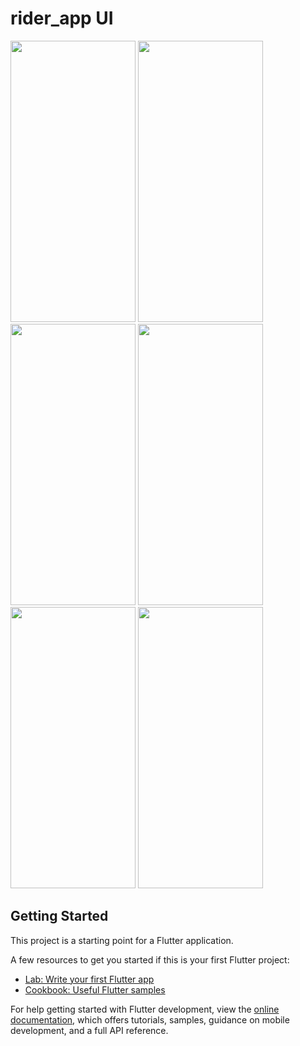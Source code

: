 # rider_app UI
<p align = 'left'>
  
 <img src = "https://...Dark.png](https://user-images.githubusercontent.com/94740513/208284610-2b8308b2-60e7-48d9-8f98-b488d2a5c4d7.jpg" width = "200" height = "450"> 
  
<img src = "https://user-images.githubusercontent.com/94740513/208284613-79d95411-9fec-4871-982b-da38fc77020d.jpg" width = "200" height = "450"> 
  
<img src = "https://user-images.githubusercontent.com/94740513/208284617-91d2c0ee-d7f3-47f4-b130-a553786e43eb.jpg" width = "200" height = "450"> 

<img src = "https://user-images.githubusercontent.com/94740513/208284622-93a46baf-1d1f-4a3d-ab5e-916d3a1859bf.jpg" width = "200" height = "450">

<img src = "https://user-images.githubusercontent.com/94740513/208284631-351421fc-7d68-4ac6-81f7-a6d028e00986.jpg" width = "200" height = "450">

<img src = "https://user-images.githubusercontent.com/94740513/208284641-739b0597-2d14-448f-898e-d699fb9f81b0.jpg" width = "200" height = "450">

</p>



## Getting Started

This project is a starting point for a Flutter application.

A few resources to get you started if this is your first Flutter project:

- [Lab: Write your first Flutter app](https://docs.flutter.dev/get-started/codelab)
- [Cookbook: Useful Flutter samples](https://docs.flutter.dev/cookbook)

For help getting started with Flutter development, view the
[online documentation](https://docs.flutter.dev/), which offers tutorials,
samples, guidance on mobile development, and a full API reference.
